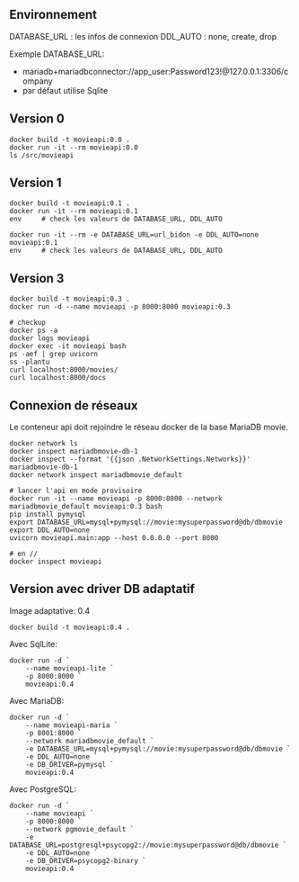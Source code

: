 ## Environnement
DATABASE_URL : les infos de connexion
DDL_AUTO : none, create, drop

Exemple DATABASE_URL:
- mariadb+mariadbconnector://app_user:Password123!@127.0.0.1:3306/company
- par défaut utilise Sqlite

## Version 0
```
docker build -t movieapi:0.0 .  
docker run -it --rm movieapi:0.0
ls /src/movieapi
```

## Version 1
```
docker build -t movieapi:0.1 .  
docker run -it --rm movieapi:0.1
env     # check les valeurs de DATABASE_URL, DDL_AUTO

docker run -it --rm -e DATABASE_URL=url_bidon -e DDL_AUTO=none movieapi:0.1
env     # check les valeurs de DATABASE_URL, DDL_AUTO
```

## Version 3
```
docker build -t movieapi:0.3 .  
docker run -d --name movieapi -p 8000:8000 movieapi:0.3

# checkup
docker ps -a
docker logs movieapi
docker exec -it movieapi bash
ps -aef | grep uvicorn
ss -plantu
curl localhost:8000/movies/
curl localhost:8000/docs
```

## Connexion de réseaux
Le conteneur api doit rejoindre le réseau docker de la base MariaDB movie.

```
docker network ls
docker inspect mariadbmovie-db-1
docker inspect --format '{{json .NetworkSettings.Networks}}' mariadbmovie-db-1
docker network inspect mariadbmovie_default

# lancer l'api en mode provisoire
docker run -it --name movieapi -p 8000:8000 --network mariadbmovie_default movieapi:0.3 bash
pip install pymysql
export DATABASE_URL=mysql+pymysql://movie:mysuperpassword@db/dbmovie
export DDL_AUTO=none
uvicorn movieapi.main:app --host 0.0.0.0 --port 8000

# en //
docker inspect movieapi
```

## Version avec driver DB adaptatif

Image adaptative: 0.4
```
docker build -t movieapi:0.4 .
```


Avec SqlLite:
```
docker run -d `
    --name movieapi-lite `
    -p 8000:8000 `
    movieapi:0.4
```

Avec MariaDB:
```
docker run -d `
    --name movieapi-maria `
    -p 8001:8000 `
    --network mariadbmovie_default `
    -e DATABASE_URL=mysql+pymysql://movie:mysuperpassword@db/dbmovie `
    -e DDL_AUTO=none `
    -e DB_DRIVER=pymysql `
    movieapi:0.4
```

Avec PostgreSQL:
```
docker run -d `
    --name movieapi `
    -p 8000:8000 `
    --network pgmovie_default `
    -e DATABASE_URL=postgresql+psycopg2://movie:mysuperpassword@db/dbmovie `
    -e DDL_AUTO=none `
    -e DB_DRIVER=psycopg2-binary `
    movieapi:0.4
```